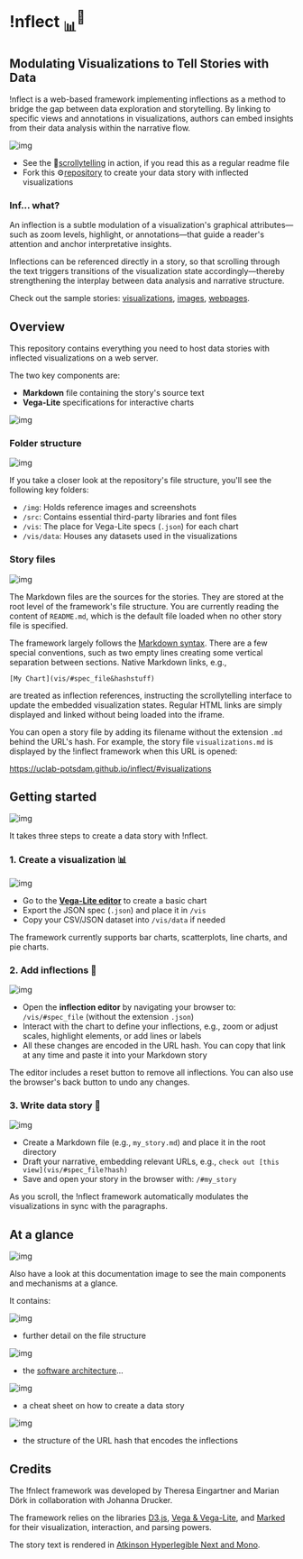 # !nflect <sub>📊</sub><sup>💬</sup>
## Modulating Visualizations to Tell Stories with Data

!nflect is a web-based framework implementing inflections as a method to bridge the gap between data exploration and storytelling. By linking to specific views and annotations in visualizations, authors can embed insights from their data analysis within the narrative flow. 

![img](img/#-68,-35,1325,1741&ff0000&&&chart_overview.png)

- See the 📜<a href="https://uclab-potsdam.github.io/inflect/">scrollytelling</a> in action, if you read this as a regular readme file
- Fork this ⚙️<a href="https://github.com/uclab-potsdam/inflect">repository</a> to create your data story with inflected visualizations

### Inf... what?

An inflection is a subtle modulation of a visualization's graphical attributes—such as zoom levels, highlight, or annotations—that guide a reader's attention and anchor interpretative insights. 

Inflections can be referenced directly in a story, so that scrolling through the text triggers transitions of the visualization state accordingly—thereby strengthening the interplay between data analysis and narrative structure.

Check out the sample stories:
<a href="https://uclab-potsdam.github.io/inflect/#visualizations">visualizations</a>, <a href="https://uclab-potsdam.github.io/inflect/#images">images</a>, <a href="https://uclab-potsdam.github.io/inflect/#webpages">webpages</a>.


## Overview

This repository contains everything you need to host data stories with inflected visualizations on a web server.

The two key components are:

- **Markdown** file containing the story's source text
- **Vega-Lite** specifications for interactive charts

![img](img/#-329,-68,577,542&ff0000&&&folder_structure.png)


### Folder structure

![img](img/#-112,-43,380,315&00f900&27,8,115,132&&folder_structure.png)

If you take a closer look at the repository's file structure, you'll see the following key folders:

- `/img`: Holds reference images and screenshots
- `/src`: Contains essential third-party libraries and font files
- `/vis`: The place for Vega-Lite specs (`.json`) for each chart
- `/vis/data`: Houses any datasets used in the visualizations


### Story files

![img](img/#-110,119,396,489&00f900&16,312,288,448,18,178,205,223&&folder_structure.png)

The Markdown files are the sources for the stories. They are stored at the root level of the framework's file structure. You are currently reading the content of `README.md`, which is the default file loaded when no other story file is specified.

The framework largely follows the <a href="https://daringfireball.net/projects/markdown/syntax">Markdown syntax</a>. There are a few special conventions, such as two empty lines creating some vertical separation between sections. 
Native Markdown links, e.g.,

 `[My Chart](vis/#spec_file&hashstuff)`
 
are treated as inflection references, instructing the scrollytelling interface to update the embedded visualization states. Regular HTML links are simply displayed and linked without being loaded into the iframe. 

You can open a story file by adding its filename without the extension `.md` behind the URL's hash. For example, the story file `visualizations.md` is displayed by the !inflect framework when this URL is opened:

<a href="#visualizations">https://uclab-potsdam.github.io/inflect/#visualizations</a>


## Getting started

![img](img/#-282,43,1333,1154&ff0000&&&steps.png)

It takes three steps to create a data story with !nflect.


### 1. Create a visualization 📊 

![img](img/#6,-54,2067,1336&ff0000&&&vega_editor.png)

- Go to the **<a href="https://vega.github.io/editor/#/examples/vega-lite/bar">Vega-Lite editor</a>** to create a basic chart
- Export the JSON spec (`.json`) and place it in `/vis`
- Copy your CSV/JSON dataset into `/vis/data` if needed

The framework currently supports bar charts, scatterplots, line charts, and pie charts.


### 2. Add inflections 💬

![img](img/#5,158,1907,1109&ff0000&&&inflections_editor.png)

- Open the **inflection editor** by navigating your browser to: `/vis/#spec_file` (without the extension `.json`)
- Interact with the chart to define your inflections, e.g., zoom or adjust scales, highlight elements, or add lines or labels
- All these changes are encoded in the URL hash. You can copy that link at any time and paste it into your Markdown story

The editor includes a reset button to remove all inflections. You can also use the browser's back button to undo any changes.


### 3. Write data story 📄

![img](img/#-41,47,1637,1204&00f900&931,171,1153,232&&scrollytelling.png) 

- Create a Markdown file (e.g., `my_story.md`) and place it in the root directory  
- Draft your narrative, embedding relevant URLs, e.g., `check out [this view](vis/#spec_file?hash)`
- Save and open your story in the browser with: `/#my_story`

As you scroll, the !nflect framework automatically modulates the visualizations in sync with the paragraphs.


## At a glance

![img](img/#0,0,3047,8610&ff0000&&&documentation_image.png)

Also have a look at this documentation image to see the main components and mechanisms at a glance.


It contains:

![img](img/#0,0,3047,2375&ff0000&&&documentation_image.png) 
- further detail on the file structure


![img](img/#0,1750,3047,4200&ff0000&&&documentation_image.png) 
- the [software architecture]()...


![img](img/#0,4150,3047,7200&ff0000&&&documentation_image.png) 
- a cheat sheet on how to create a data story


![img](img/#0,7200,3047,9000&ff0000&&&documentation_image.png)
- the structure of the URL hash that encodes the inflections


## Credits

The !fnlect framework was developed by Theresa Eingartner and Marian Dörk in collaboration with Johanna Drucker.

The framework relies on the libraries <a href="https://d3js.org">D3.js</a>, <a href="https://vega.github.io">Vega & Vega-Lite</a>, and <a href="https://marked.js.org">Marked</a> for their visualization, interaction, and parsing powers.

The story text is rendered in <a href="https://www.brailleinstitute.org/freefont/">Atkinson Hyperlegible Next and Mono</a>.